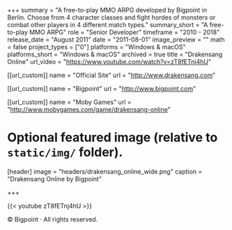 +++
summary = "A free-to-play MMO ARPG developed by Bigpoint in Berlin. Choose from 4 character classes and fight hordes of monsters or combat other players in 4 different match types."
summary_short = "A free-to-play MMO ARPG"
role = "Senior Developer"
timeframe = "2010 - 2018"
release_date = "August 2011"
date = "2011-08-01"
image_preview = ""
math = false
project_types = ["0"]
platforms = "Windows & macOS"
platforms_short = "Windows & macOS"
archived = true
title = "Drakensang Online"
url_video = "https://www.youtube.com/watch?v=zT8fETnj4hU"

[[url_custom]]
name = "Official Site"
url = "http://www.drakensang.com"

[[url_custom]]
name = "Bigpoint"
url = "http://www.bigpoint.com"

[[url_custom]]
name = "Moby Games"
url = "http://www.mobygames.com/game/drakensang-online"

# Optional featured image (relative to `static/img/` folder).
[header]
image = "headers/drakensang_online_wide.png"
caption = "Drakensang Online by Bigpoint"

+++

{{< youtube zT8fETnj4hU >}}


&copy; Bigpoint &middot; All rights reserved.


